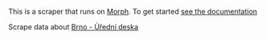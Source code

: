 This is a scraper that runs on [Morph](https://morph.io). To get started [see the documentation](https://morph.io/documentation)

Scrape data about [Brno - Úřední deska](http://www.sever.brno.cz/uredni-deska.html)
